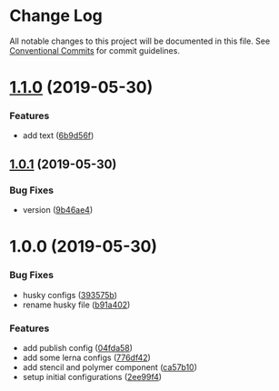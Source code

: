 # Change Log

All notable changes to this project will be documented in this file.
See [Conventional Commits](https://conventionalcommits.org) for commit guidelines.

# [1.1.0](https://github.com/rafael-fecha/awesome-mono-repo-TBD/compare/v1.0.1...v1.1.0) (2019-05-30)


### Features

* add text ([6b9d56f](https://github.com/rafael-fecha/awesome-mono-repo-TBD/commit/6b9d56f))





## [1.0.1](https://github.com/rafael-fecha/awesome-mono-repo-TBD/compare/v1.0.0...v1.0.1) (2019-05-30)


### Bug Fixes

* version ([9b46ae4](https://github.com/rafael-fecha/awesome-mono-repo-TBD/commit/9b46ae4))





# 1.0.0 (2019-05-30)


### Bug Fixes

* husky configs ([393575b](https://github.com/rafael-fecha/awesome-mono-repo-TBD/commit/393575b))
* rename husky file ([b91a402](https://github.com/rafael-fecha/awesome-mono-repo-TBD/commit/b91a402))


### Features

* add publish config ([04fda58](https://github.com/rafael-fecha/awesome-mono-repo-TBD/commit/04fda58))
* add some lerna configs ([776df42](https://github.com/rafael-fecha/awesome-mono-repo-TBD/commit/776df42))
* add stencil and polymer component ([ca57b10](https://github.com/rafael-fecha/awesome-mono-repo-TBD/commit/ca57b10))
* setup initial configurations ([2ee99f4](https://github.com/rafael-fecha/awesome-mono-repo-TBD/commit/2ee99f4))
